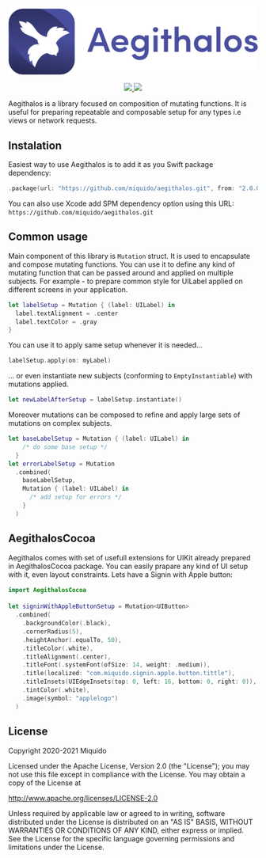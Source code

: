 <p align="center">
  <img src="./logo.svg" width=600>
</p>
<p align="center">
  <a href="https://github.com/apple/swift-package-manager">
    <img src="https://img.shields.io/badge/Swift%20Package%20Manager-compatible-green.svg">
  </a>
  <img src="https://img.shields.io/badge/platform-iOS%20|%20iPadOS%20|%20macOS-blue.svg?style=flat">
</p>

Aegithalos is a library focused on composition of mutating functions. It is useful for preparing repeatable and composable setup for any types i.e views or network requests.

## Instalation

Easiest way to use Aegithalos is to add it as you Swift package dependency:

```swift
.package(url: "https://github.com/miquido/aegithalos.git", from: "2.0.0")
```

You can also use Xcode add SPM dependency option using this URL:  `https://github.com/miquido/aegithalos.git`

## Common usage

Main component of this library is `Mutation` struct. It is used to encapsulate and compose mutating functions. You can use it to define any kind of mutating function that can be passed around and applied on multiple subjects. For example - to prepare common style for UILabel applied on different screens in your application.

```swift
let labelSetup = Mutation { (label: UILabel) in
  label.textAlignment = .center
  label.textColor = .gray
}
```

You can use it to apply same setup whenever it is needed...

```swift
labelSetup.apply(on: myLabel)
```

... or even instantiate new subjects (conforming to `EmptyInstantiable`) with mutations applied.

```swift
let newLabelAfterSetup = labelSetup.instantiate()
```

Moreover mutations can be composed to refine and apply large sets of mutations on complex subjects.

```swift
let baseLabelSetup = Mutation { (label: UILabel) in
    /* do some base setup */
  }
let errorLabelSetup = Mutation
  .combined(
    baseLabelSetup,
    Mutation { (label: UILabel) in
      /* add setup for errors */
    }
  )
```

## AegithalosCocoa

Aegithalos comes with set of usefull extensions for UIKit already prepared in AegithalosCocoa package. You can easily prapare any kind of UI setup with it, even layout constraints. Lets have a Signin with Apple button:

```swift
import AegithalosCocoa

let signinWithAppleButtonSetup = Mutation<UIButton>
  .combined(
    .backgroundColor(.black),
    .cornerRadius(5),
    .heightAnchor(.equalTo, 50),
    .titleColor(.white),
    .titleAlignment(.center),
    .titleFont(.systemFont(ofSize: 14, weight: .medium)),
    .title(localized: "com.miquido.signin.apple.button.tittle"),
    .titleInsets(UIEdgeInsets(top: 0, left: 16, bottom: 0, right: 0)),
    .tintColor(.white),
    .image(symbol: "applelogo")
  )
```

## License

Copyright 2020-2021 Miquido

Licensed under the Apache License, Version 2.0 (the "License"); you may not use this file except in compliance with the License. You may obtain a copy of the License at

http://www.apache.org/licenses/LICENSE-2.0

Unless required by applicable law or agreed to in writing, software distributed under the License is distributed on an "AS IS" BASIS, WITHOUT WARRANTIES OR CONDITIONS OF ANY KIND, either express or implied. See the License for the specific language governing permissions and limitations under the License.
